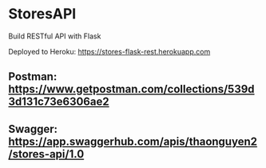 # StoresAPI
Build RESTful API with Flask

Deployed to Heroku:
https://stores-flask-rest.herokuapp.com

## Postman: https://www.getpostman.com/collections/539d3d131c73e6306ae2
## Swagger: https://app.swaggerhub.com/apis/thaonguyen2/stores-api/1.0
